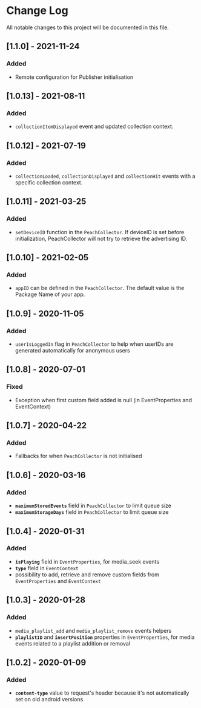 
# Change Log
All notable changes to this project will be documented in this file.

## [1.1.0] - 2021-11-24

### Added
- Remote configuration for Publisher initialisation

## [1.0.13] - 2021-08-11

### Added
- `collectionItemDisplayed` event and updated collection context.

## [1.0.12] - 2021-07-19

### Added
- `collectionLoaded`, `collectionDisplayed` and `collectionHit` events with a specific collection context.

## [1.0.11] - 2021-03-25

### Added
- `setDeviceID` function in the `PeachCollector`. If deviceID is set before initialization, PeachCollector will not try to retrieve the advertising ID.

## [1.0.10] - 2021-02-05

### Added
- `appID` can be defined in the `PeachCollector`. The default value is the Package Name of your app.

## [1.0.9] - 2020-11-05

### Added
- `userIsLoggedIn` flag in `PeachCollector` to help when userIDs are generated automatically for anonymous users

## [1.0.8] - 2020-07-01

### Fixed
- Exception when first custom field added is null (in EventProperties and EventContext)

## [1.0.7] - 2020-04-22

### Added
- Fallbacks for when `PeachCollector` is not initialised

## [1.0.6] - 2020-03-16

### Added
- **`maximumStoredEvents`** field in `PeachCollector` to limit queue size
- **`maximumStorageDays`**  field in `PeachCollector` to limit queue size

## [1.0.4] - 2020-01-31

### Added
- **`isPlaying`** field in `EventProperties`, for media_seek events
- **`type`**  field in `EventContext`
- possibility to add, retrieve and remove custom fields from `EventProperties` and `EventContext`


## [1.0.3] - 2020-01-28

### Added
- `media_playlist_add` and `media_playlist_remove` events helpers
- **`playlistID`** and **`insertPosition`** properties in `EventProperties`, for media events related to a playlist addition or removal


## [1.0.2] - 2020-01-09

### Added
- **`content-type`** value to request's header because it's not automatically set on old android versions

